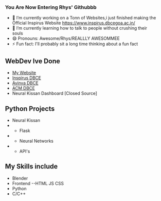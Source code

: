 ### You Are Now Entering Rhys' Githubbb

- 🔭 I’m currently working on a Tonn of Websites,i just finished making the Official Inspirus Website https://www.inspirus.dbcegoa.ac.in/
- 🌱 I’m currently learning how to talk to people without crushing their souls  
- 😄 Pronouns: Awesome/Rhys/REALLLY AWESOMMEE
- ⚡ Fun fact: I'll probably sit a long time thinking about a fun fact
 
 
<!-- [![Rhys's GitHub stats](https://github-readme-stats.vercel.app/api?username=Rhys-011003)](https://github.com/anuraghazra/github-readme-stats) -->

## WebDev Ive Done
 - [My Website](https://rhys-011003.github.io/Rhys-josmin)   
 - [Inspirus DBCE](https://www.inspirus.dbcegoa.ac.in/)  
 - [Avinya DBCE](https://www.inspirus.dbcegoa.ac.in/)  
 - [ACM DBCE](https://www.inspirus.dbcegoa.ac.in/)
 - Neural Kissan Dashboard [Closed Source]


## Python Projects
 - Neural Kissan 
 - - Flask
 - - Neural Networks
 - - API's
 
 

## My Skills include
- Blender
- Frontend --HTML JS CSS
- Python 
- C/C++



